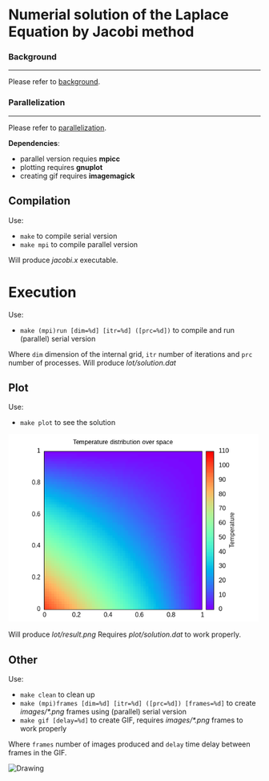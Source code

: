 # Numerial solution of the Laplace Equation by Jacobi method
### Background
---
Please refer to [background](./aux/background.md).

### Parallelization
---
Please refer to [parallelization](./aux/parallel.md).

**Dependencies**:
- parallel version requies **mpicc**
- plotting requires **gnuplot**
- creating gif requires **imagemagick**

## Compilation
Use:
- `make` to compile serial version
- `make mpi` to compile parallel version

Will produce *jacobi.x* executable.

# Execution
Use:
- `make (mpi)run [dim=%d] [itr=%d] ([prc=%d])` to compile and run (parallel) serial version

Where `dim` dimension of the internal grid, `itr` number of iterations and `prc` number of processes.
Will produce *lot/solution.dat*


## Plot
Use:
- `make plot` to see the solution

<img src="./aux/result.png" alt="Drawing" style="width: 500px;"/>

Will produce *lot/result.png*
Requires *plot/solution.dat* to work properly.

## Other
Use:
- `make clean` to clean up
- `make (mpi)frames [dim=%d] [itr=%d] ([prc=%d]) [frames=%d]` to create *images/\*.png* frames using (parallel) serial version
- `make gif [delay=%d]` to create GIF, requires *images/\*.png* frames to work properly

Where `frames` number of images produced and `delay` time delay between frames in the GIF.

<img src="./aux/animation.gif" alt="Drawing" style="width: 500px;"/>
